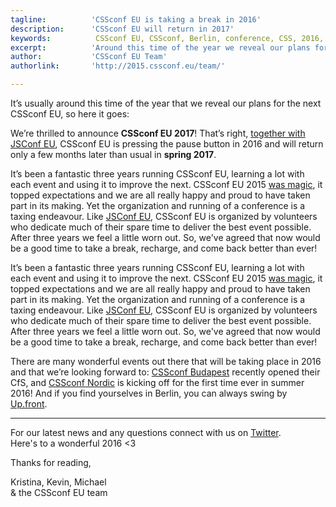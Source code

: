 ```yaml
---
tagline:          'CSSconf EU is taking a break in 2016'
description:      'CSSconf EU will return in 2017'
keywords:          CSSconf EU, CSSconf, Berlin, conference, CSS, 2016, 2017
excerpt:          'Around this time of the year we reveal our plans for the next CSSconf EU, so here it goes: our team is thrilled to announce CSSconf EU 2017! Yes, together with JSConf EU, CSSconf EU is pressing the pause button in 2016 and will return only a few months later than usual, in spring 2017.'
author:           'CSSconf EU Team'
authorlink:       'http://2015.cssconf.eu/team/'

---
```


It’s usually around this time of the year that we reveal our plans for the next CSSconf EU, so here it goes:  

We’re thrilled to announce **CSSconf EU 2017**! That’s right, [together with JSConf EU](), CSSconf EU is pressing the pause button in 2016 and will return only a few months later than usual in **spring 2017**.  

It’s been a fantastic three years running CSSconf EU, learning a lot with each event and using it to improve the next. CSSconf EU 2015 [was magic](https://www.youtube.com/watch?v=yO-ypk8HOfg), it topped expectations and we are all really happy and proud to have taken part in its making. Yet the organization and running of a conference is a taxing endeavour. Like [JSConf EU](http://2015.jsconf.eu/), CSSconf EU is organized by volunteers who dedicate much of their spare time to deliver the best event possible. After three years we feel a little worn out. So, we've agreed that now would be a good time to take a break, recharge, and come back better than ever!

It’s been a fantastic three years running CSSconf EU, learning a lot with each event and using it to improve the next. CSSconf EU 2015 [was magic](https://www.youtube.com/watch?v=yO-ypk8HOfg), it topped expectations and we are all really happy and proud to have taken part in its making. Yet the organization and running of a conference is a taxing endeavour. Like [JSConf EU](http://2015.jsconf.eu/), CSSconf EU is organized by volunteers who dedicate much of their spare time to deliver the best event possible. After three years we feel a little worn out. So, we've agreed that now would be a good time to take a break, recharge, and come back better than ever! 

There are many wonderful events out there that will be taking place in 2016 and that we’re looking forward to: [CSSconf Budapest](http://cssconfbp.rocks/) recently opened their CfS, and [CSSconf Nordic](http://cssconf.no/) is kicking off for the first time ever in summer 2016! And if you find yourselves in Berlin, you can always swing by [Up.front](http://up.front.ug/).

***

For our latest news and any questions connect with us on [Twitter](https://twitter.com/cssconfeu).  
Here's to a wonderful 2016 <3

Thanks for reading,   

Kristina, Kevin, Michael    
& the CSSconf EU team
